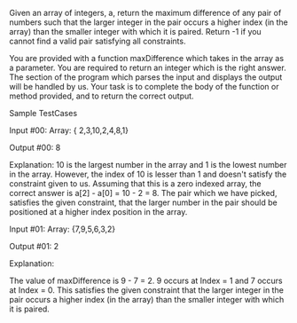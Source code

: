 Given an array of integers, a, return the maximum difference of any pair of numbers such that the larger integer in the pair occurs a higher index (in the array) than the smaller integer with which it is paired. Return -1 if you cannot find a valid pair satisfying all constraints.

 

You are provided with a function maxDifference which takes in the array as a parameter. You are required to return an integer which is the right answer. The section of the program which parses the input and displays the output will be handled by us. Your task is to complete the body of the function 
or method provided, and to return the correct output.

Sample TestCases 

Input #00:
Array: { 2,3,10,2,4,8,1}

Output #00:
8

Explanation:
10 is the largest number in the array and 1 is the lowest number in the array. However, the index of 10 is lesser than 1 and doesn't satisfy the constraint given to us. Assuming that this is a zero indexed array, the correct answer is a[2] - a[0] = 10 - 2 = 8. The pair which we have picked, satisfies the given constraint, that the larger number in the pair should be positioned at a higher index position in the array.

Input #01: 
Array: {7,9,5,6,3,2}

Output #01: 
2

Explanation:

The value of maxDifference is 9 - 7 = 2.
9 occurs at Index = 1 and 7 occurs at Index = 0. This satisfies the given constraint that the larger integer in the pair occurs a higher index (in the array) than the smaller integer with which it is paired.


